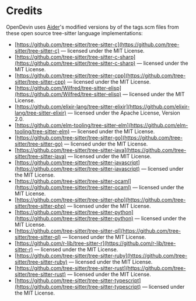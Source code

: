 # Credits

OpenDevin uses [Aider](https://github.com/paul-gauthier/aider/blob/main/aider/queries/README.md)'s modified versions by of the tags.scm files from these open source
tree-sitter language implementations:

- [https://github.com/tree-sitter/tree-sitter-c](https://github.com/tree-sitter/tree-sitter-c) — licensed under the MIT License.
- [https://github.com/tree-sitter/tree-sitter-c-sharp](https://github.com/tree-sitter/tree-sitter-c-sharp) — licensed under the MIT License.
- [https://github.com/tree-sitter/tree-sitter-cpp](https://github.com/tree-sitter/tree-sitter-cpp) — licensed under the MIT License.
- [https://github.com/Wilfred/tree-sitter-elisp](https://github.com/Wilfred/tree-sitter-elisp) — licensed under the MIT License.
- [https://github.com/elixir-lang/tree-sitter-elixir](https://github.com/elixir-lang/tree-sitter-elixir) — licensed under the Apache License, Version 2.0.
- [https://github.com/elm-tooling/tree-sitter-elm](https://github.com/elm-tooling/tree-sitter-elm) — licensed under the MIT License.
- [https://github.com/tree-sitter/tree-sitter-go](https://github.com/tree-sitter/tree-sitter-go) — licensed under the MIT License.
- [https://github.com/tree-sitter/tree-sitter-java](https://github.com/tree-sitter/tree-sitter-java) — licensed under the MIT License.
- [https://github.com/tree-sitter/tree-sitter-javascript](https://github.com/tree-sitter/tree-sitter-javascript) — licensed under the MIT License.
- [https://github.com/tree-sitter/tree-sitter-ocaml](https://github.com/tree-sitter/tree-sitter-ocaml) — licensed under the MIT License.
- [https://github.com/tree-sitter/tree-sitter-php](https://github.com/tree-sitter/tree-sitter-php) — licensed under the MIT License.
- [https://github.com/tree-sitter/tree-sitter-python](https://github.com/tree-sitter/tree-sitter-python) — licensed under the MIT License.
- [https://github.com/tree-sitter/tree-sitter-ql](https://github.com/tree-sitter/tree-sitter-ql) — licensed under the MIT License.
- [https://github.com/r-lib/tree-sitter-r](https://github.com/r-lib/tree-sitter-r) — licensed under the MIT License.
- [https://github.com/tree-sitter/tree-sitter-ruby](https://github.com/tree-sitter/tree-sitter-ruby) — licensed under the MIT License.
- [https://github.com/tree-sitter/tree-sitter-rust](https://github.com/tree-sitter/tree-sitter-rust) — licensed under the MIT License.
- [https://github.com/tree-sitter/tree-sitter-typescript](https://github.com/tree-sitter/tree-sitter-typescript) — licensed under the MIT License.
